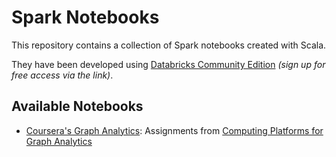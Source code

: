 # Spark Notebooks
This repository contains a collection of Spark notebooks created with Scala.

They have been developed using [Databricks Community Edition](https://databricks.com/blog/2016/02/17/introducing-databricks-community-edition-apache-spark-for-all.html) _(sign up for free access via the link)_.

## Available Notebooks
* [Coursera's Graph Analytics](https://github.com/dennyglee/databricks/tree/master/notebooks/Users/denny%40databricks.com/adam): Assignments from [Computing Platforms for Graph Analytics](https://www.coursera.org/learn/graph-analytics/home/week/4)

